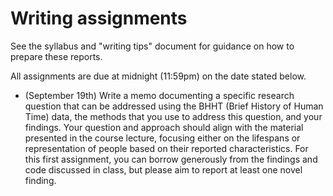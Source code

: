 # Writing assignments

See the syllabus and "writing tips" document for guidance on how to prepare
these reports.

All assignments are due at midnight (11:59pm) on the date stated below.

* (September 19th) Write a memo documenting a specific research question
that can be addressed using the BHHT (Brief History of Human Time) data,
the methods that you use to address this question, and your findings.
Your question and approach should align with the material presented in the
course lecture, focusing either on the lifespans or representation of people based
on their reported characteristics.  For this first assignment, you can
borrow generously from the findings and code discussed in class, but please
aim to report at least one novel finding.

